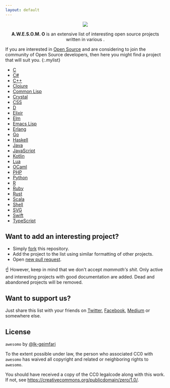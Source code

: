 ```yaml
---
layout: default
---
```


<p align="center"><img src="https://raw.githubusercontent.com/lk-geimfari/awesomeo/master/artwork/a.w.e.s.o.m.e_o.png"></p>

<p align="center">
  <b>A.W.E.S.O.M. O</b> is an extensive list of interesting open source projects written in various .
</p>

If you are interested in [Open Source](https://en.wikipedia.org/wiki/Open-source_software) and are considering to join the community of Open Source developers, then here you might find a project that will suit you.
{:.mylist}
 - [C](/c)
 - [C#](/chash)
 - [C++](/cplus)
 - [Clojure](/clojure)
 - [Common Lisp](/commonlisp)
 - [Crystal](/crystal)
 - [CSS](/css)
 - [D](/D)
 - [Elixir](/elixir)
 - [Elm](/elm)
 - [Emacs Lisp](/emacslisp)
 - [Erlang](/erlang)
 - [Go](/go)
 - [Haskell](/haskell)
 - [Java](/java)
 - [JavaScript](/javascript)
 - [Kotlin](/kotlin)
 - [Lua](/lua)
 - [OCaml](/ocaml)
 - [PHP](/php)
 - [Python](/python)
 - [R](/r)
 - [Ruby](/ruby)
 - [Rust](/rust)
 - [Scala](/scala)
 - [Shell](/shell)
 - [SVG](/svg)
 - [Swift](/swift)
 - [TypeScript](/typescript)



## Want to add an interesting project?

- Simply [fork](https://github.com/lk-geimfari/awesomo/) this repository.
- Add the project to the list using similar formatting of other projects.
- Open [new pull request](https://github.com/lk-geimfari/awesomo/compare).

:point_up: However, keep in mind that we don't accept *mammoth's shit*. Only active and interesting projects with good documentation are added. Dead and abandoned projects will be removed.

## Want to support us?

Just share this list with your friends on [Twitter](https://twitter.com/), [Facebook](https://www.facebook.com/), [Medium](http://medium.com) or somewhere else.

## License

`awesomo` by [@lk-geimfari](https://github.com/lk-geimfari)

To the extent possible under law, the person who associated CC0 with `awesomo` has waived all copyright and related or neighboring rights to `awesomo`.

You should have received a copy of the CC0 legalcode along with this work. If not, see https://creativecommons.org/publicdomain/zero/1.0/.
